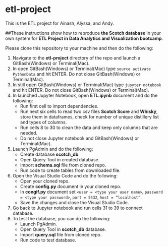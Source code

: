# etl-project
This is the ETL project for Ainash, Alyssa, and Andy.

##These instructions show how to reproduce **the Scotch database** in your own system for **ETL Project in Data Analytics and Visualization bootcamp**.

Please clone this repository to your machine and then do the following:
1. Navigate to the **etl-project** directory of the repo and launch a GitBash(Windows) or Terminal(Mac).
1.  In open GitBash(Windows) or Terminal(Mac) type `source activate PythonData` and hit ENTER. Do not close GitBash(Windows) or Terminal(Mac).
1. In still open GitBash(Windows) or Terminal(Mac) type `jupyter notebook` and hit ENTER. Do not close GitBash(Windows) or Terminal(Mac).
1. In launched Jupyter Notebook, open **ETL.ipynb** document and do the following:
    * Run first cell to import dependencies.
    * Run next six cells to read two csv files **Scotch Score** and **Whisky**, store them in dataframes, check for number of unique distillery list and types of columns.
    * Run cells 8 to 30 to clean the data and keep only columns that are needed.
    * Do not close Jupyter notebook and GitBash(Windows) or Terminal(Mac).
1. Launch PgAdmin and do the following:
    * Create database **scotch_db**.
    * Open Query Tool in created database.
    * Import **schema.sql** file from cloned repo.
    * Run code to create tables from downloaded file.
1. Open the Visual Studio Code and do the following:
    * Open your cloned repo.
    * Create **config.py** document in your cloned repo. 
    * In **congif.py** document set `<user = <type your user name>`, `password = <type your password>`, `port = 5432`, `host = “localhost”`.
    * Save the changes and close the Visual Studio Code.
1. Go back to Jupyter notebook and run cells 31 to 39 to connect database.
1. To test the database, you can do the following:
	* Launch PgAdmin.
	* Open Query Tool in **scotch_db** database.
    * Import **query.sql** file from cloned repo.
    * Run code to test database.
